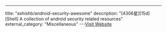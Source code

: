 ---
title: "ashishb/android-security-awesome"
description: "[4306星][15d] [Shell]  A collection of android security related resources"
external_category: "Miscellaneous"
---[Visit Website](https://github.com/ashishb/android-security-awesome)

